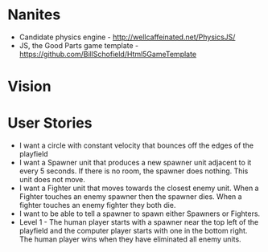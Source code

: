 Nanites
=======

* Candidate physics engine - http://wellcaffeinated.net/PhysicsJS/
* JS, the Good Parts game template - https://github.com/BillSchofield/Html5GameTemplate


Vision
======

User Stories
============
* I want a circle with constant velocity that bounces off the edges of the playfield
* I want a Spawner unit that produces a new spawner unit adjacent to it every 5 seconds. If there is no room, the spawner does nothing. This unit does not move.
* I want a Fighter unit that moves towards the closest enemy unit. When a Fighter touches an enemy spawner then the spawner dies. When a fighter touches an enemy fighter they both die.
* I want to be able to tell a spawner to spawn either Spawners or Fighters.
* Level 1 - The human player starts with a spawner near the top left of the playfield and the computer player starts with one in the bottom right. The human player wins when they have eliminated all enemy units.
